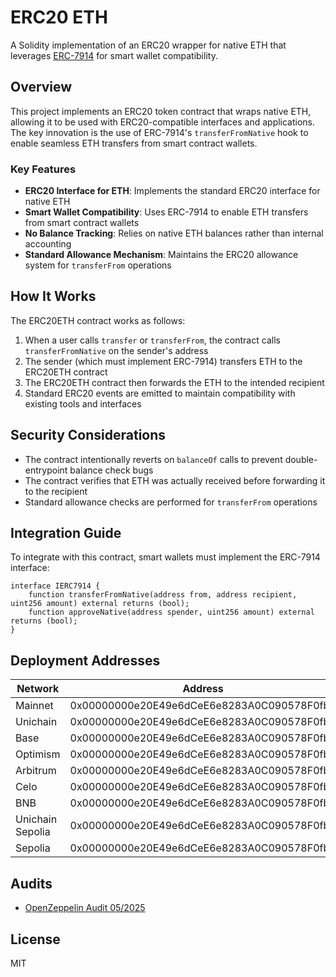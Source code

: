 # ERC20 ETH

A Solidity implementation of an ERC20 wrapper for native ETH that leverages [ERC-7914](https://github.com/ethereum/ERCs/pull/987) for smart wallet compatibility.

## Overview

This project implements an ERC20 token contract that wraps native ETH, allowing it to be used with ERC20-compatible interfaces and applications. The key innovation is the use of ERC-7914's `transferFromNative` hook to enable seamless ETH transfers from smart contract wallets.

### Key Features

- **ERC20 Interface for ETH**: Implements the standard ERC20 interface for native ETH
- **Smart Wallet Compatibility**: Uses ERC-7914 to enable ETH transfers from smart contract wallets
- **No Balance Tracking**: Relies on native ETH balances rather than internal accounting
- **Standard Allowance Mechanism**: Maintains the ERC20 allowance system for `transferFrom` operations

## How It Works

The ERC20ETH contract works as follows:

1. When a user calls `transfer` or `transferFrom`, the contract calls `transferFromNative` on the sender's address
2. The sender (which must implement ERC-7914) transfers ETH to the ERC20ETH contract
3. The ERC20ETH contract then forwards the ETH to the intended recipient
4. Standard ERC20 events are emitted to maintain compatibility with existing tools and interfaces

## Security Considerations

- The contract intentionally reverts on `balanceOf` calls to prevent double-entrypoint balance check bugs
- The contract verifies that ETH was actually received before forwarding it to the recipient
- Standard allowance checks are performed for `transferFrom` operations

## Integration Guide

To integrate with this contract, smart wallets must implement the ERC-7914 interface:

```solidity
interface IERC7914 {
    function transferFromNative(address from, address recipient, uint256 amount) external returns (bool);
    function approveNative(address spender, uint256 amount) external returns (bool);
}

```

## Deployment Addresses

| Network | Address | Commit Hash | Version |
|---------|---------|------------|---------|
| Mainnet | 0x00000000e20E49e6dCeE6e8283A0C090578F0fb9 | 455edd8a39d928be8514a8c02e1e4fea4355b404 | v1.0.0 |
| Unichain | 0x00000000e20E49e6dCeE6e8283A0C090578F0fb9 | 455edd8a39d928be8514a8c02e1e4fea4355b404 | v1.0.0 |
| Base | 0x00000000e20E49e6dCeE6e8283A0C090578F0fb9 | 455edd8a39d928be8514a8c02e1e4fea4355b404 | v1.0.0 |
| Optimism | 0x00000000e20E49e6dCeE6e8283A0C090578F0fb9 | 455edd8a39d928be8514a8c02e1e4fea4355b404 | v1.0.0 |
| Arbitrum | 0x00000000e20E49e6dCeE6e8283A0C090578F0fb9 | 455edd8a39d928be8514a8c02e1e4fea4355b404 | v1.0.0 |
| Celo | 0x00000000e20E49e6dCeE6e8283A0C090578F0fb9 | 455edd8a39d928be8514a8c02e1e4fea4355b404 | v1.0.0 |
| BNB | 0x00000000e20E49e6dCeE6e8283A0C090578F0fb9 | 455edd8a39d928be8514a8c02e1e4fea4355b404 | v1.0.0 |
| Unichain Sepolia | 0x00000000e20E49e6dCeE6e8283A0C090578F0fb9 | 455edd8a39d928be8514a8c02e1e4fea4355b404 | v1.0.0 |
| Sepolia | 0x00000000e20E49e6dCeE6e8283A0C090578F0fb9 | 455edd8a39d928be8514a8c02e1e4fea4355b404 | v1.0.0 |


## Audits
- [OpenZeppelin Audit 05/2025](audits/OpenZeppelin_audit.pdf)

## License
MIT